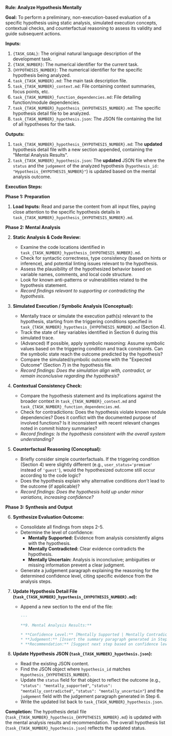 **Rule: Analyze Hypothesis Mentally**

**Goal:** To perform a preliminary, non-execution-based evaluation of a specific hypothesis using static analysis, simulated execution concepts, contextual checks, and counterfactual reasoning to assess its validity and guide subsequent actions.

**Inputs:**

1.  `{TASK_GOAL}`: The original natural language description of the development task.
2.  `{TASK_NUMBER}`: The numerical identifier for the current task.
3.  `{HYPOTHESIS_NUMBER}`: The numerical identifier for the specific hypothesis being analyzed.
4.  `task_{TASK_NUMBER}.md`: The main task description file.
5.  `task_{TASK_NUMBER}_context.md`: File containing context summaries, focus points, etc.
6.  `task_{TASK_NUMBER}_function_dependencies.md`: File detailing function/module dependencies.
7.  `task_{TASK_NUMBER}_hypothesis_{HYPOTHESIS_NUMBER}.md`: The specific hypothesis detail file to be analyzed.
8.  `task_{TASK_NUMBER}_hypothesis.json`: The JSON file containing the list of all hypotheses for the task.

**Outputs:**

1.  `task_{TASK_NUMBER}_hypothesis_{HYPOTHESIS_NUMBER}.md`: The **updated** hypothesis detail file with a new section appended, containing the "Mental Analysis Results".
2.  `task_{TASK_NUMBER}_hypothesis.json`: The **updated** JSON file where the `status` and the `judgement` of the analyzed hypothesis (`hypothesis_id: "Hypothesis_{HYPOTHESIS_NUMBER}"`) is updated based on the mental analysis outcome.

**Execution Steps:**

**Phase 1: Preparation**

1.  **Load Inputs:** Read and parse the content from all input files, paying close attention to the specific hypothesis details in `task_{TASK_NUMBER}_hypothesis_{HYPOTHESIS_NUMBER}.md`.

**Phase 2: Mental Analysis**

2.  **Static Analysis & Code Review:**
    * Examine the code locations identified in `task_{TASK_NUMBER}_hypothesis_{HYPOTHESIS_NUMBER}.md`.
    * Check for syntactic correctness, type consistency (based on hints or inference), and potential linting issues relevant to the hypothesis.
    * Assess the plausibility of the hypothesized behavior based on variable names, comments, and local code structure.
    * Look for known anti-patterns or vulnerabilities related to the hypothesis statement.
    * *Record findings relevant to supporting or contradicting the hypothesis.*

3.  **Simulated Execution / Symbolic Analysis (Conceptual):**
    * Mentally trace or simulate the execution path(s) relevant to the hypothesis, starting from the triggering conditions specified in `task_{TASK_NUMBER}_hypothesis_{HYPOTHESIS_NUMBER}.md` (Section 4).
    * Track the state of key variables identified in Section 6 during this simulated trace.
    * (Advanced) If possible, apply symbolic reasoning: Assume symbolic values based on the triggering condition and track constraints. Can the symbolic state reach the outcome predicted by the hypothesis?
    * Compare the simulated/symbolic outcome with the "Expected Outcome" (Section 7) in the hypothesis file.
    * *Record findings: Does the simulation align with, contradict, or remain inconclusive regarding the hypothesis?*

4.  **Contextual Consistency Check:**
    * Compare the hypothesis statement and its implications against the broader context in `task_{TASK_NUMBER}_context.md` and `task_{TASK_NUMBER}_function_dependencies.md`.
    * Check for contradictions: Does the hypothesis violate known module dependencies? Does it conflict with the documented purpose of involved functions? Is it inconsistent with recent relevant changes noted in commit history summaries?
    * *Record findings: Is the hypothesis consistent with the overall system understanding?*

5.  **Counterfactual Reasoning (Conceptual):**
    * Briefly consider simple counterfactuals. If the triggering condition (Section 4) were slightly different (e.g., `user_status='premium'` instead of `'guest'`), would the hypothesized outcome still occur according to the code logic?
    * Does the hypothesis explain why alternative conditions *don't* lead to the outcome (if applicable)?
    * *Record findings: Does the hypothesis hold up under minor variations, increasing confidence?*

**Phase 3: Synthesis and Output**

6.  **Synthesize Evaluation Outcome:**
    * Consolidate all findings from steps 2-5.
    * Determine the level of confidence:
        * **Mentally Supported:** Evidence from analysis consistently aligns with the hypothesis.
        * **Mentally Contradicted:** Clear evidence contradicts the hypothesis.
        * **Mentally Uncertain:** Analysis is inconclusive; ambiguities or missing information prevent a clear judgment.
    * Generate a judgement paragraph explaining the reasoning for the determined confidence level, citing specific evidence from the analysis steps.

7.  **Update Hypothesis Detail File (`task_{TASK_NUMBER}_hypothesis_{HYPOTHESIS_NUMBER}.md`):**
    * Append a new section to the end of the file:
        ```markdown
        ---

        **9. Mental Analysis Results:**

        * **Confidence Level:** [Mentally Supported | Mentally Contradicted | Mentally Uncertain]
        * **Judgement:** [Insert the summary paragraph generated in Step 6 here. Explain the evidence found during static analysis, simulation, contextual checks, etc.]
        * **Recommendation:** [Suggest next step based on confidence level, e.g., "Proceed to code-based evaluation.", "Reject hypothesis.", "Needs further investigation into X before proceeding."]
        ```

8.  **Update Hypothesis JSON (`task_{TASK_NUMBER}_hypothesis.json`):**
    * Read the existing JSON content.
    * Find the JSON object where `hypothesis_id` matches `Hypothesis_{HYPOTHESIS_NUMBER}`.
    * Update the `status` field for that object to reflect the outcome (e.g., `"status": "mentally_supported"`, `"status": "mentally_contradicted"`, `"status": "mentally_uncertain"`) and the `judgement` field with the judgement paragraph generated in Step 6.
    * Write the updated list back to `task_{TASK_NUMBER}_hypothesis.json`.

**Completion:** The hypothesis detail file (`task_{TASK_NUMBER}_hypothesis_{HYPOTHESIS_NUMBER}.md`) is updated with the mental analysis results and recommendation. The overall hypothesis list (`task_{TASK_NUMBER}_hypothesis.json`) reflects the updated status.

